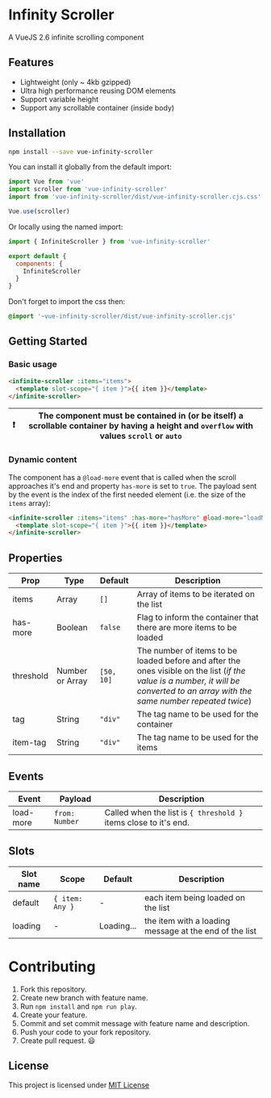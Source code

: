# Infinity Scroller

A VueJS 2.6 infinite scrolling component

## Features

* Lightweight (only ~ 4kb gzipped)
* Ultra high performance reusing DOM elements
* Support variable height
* Support any scrollable container (inside body)

## Installation

```sh
npm install --save vue-infinity-scroller
```

You can install it globally from the default import:
```javascript
import Vue from 'vue'
import scroller from 'vue-infinity-scroller'
import from 'vue-infinity-scroller/dist/vue-infinity-scroller.cjs.css'

Vue.use(scroller)
```

Or locally using the named import:
```javascript
import { InfiniteScroller } from 'vue-infinity-scroller'

export default {
  components: {
    InfiniteScroller
  }
}
```

Don't forget to import the css then:
```css
@import '~vue-infinity-scroller/dist/vue-infinity-scroller.cjs'
```

## Getting Started

### Basic usage

```html
<infinite-scroller :items="items">
  <template slot-scope="{ item }">{{ item }}</template>
</infinite-scroller>
```

| ❗️ |  The component must be contained in (or be itself) a scrollable container by having a height and `overflow` with values `scroll` or `auto`|
|----|-------------------------------------------------------------------------------------------------------------------------------------------|

### Dynamic content

The component has a `@load-more` event that is called when the scroll approaches it's end and property `has-more` is set to `true`. The payload sent by the event is the index of the first needed element (i.e. the size of the `items` array):

```html
<infinite-scroller :items="items" :has-more="hasMore" @load-more="loadMore">
  <template slot-scope="{ item }">{{ item }}</template>
</infinite-scroller>
```

## Properties

| Prop      | Type            | Default    | Description                                                         |
| --------  | --------------- | ---------- | ------------------------------------------------------------------- |
| items     | Array           | `[]`       | Array of items to be iterated on the list                           |
| has-more  | Boolean         | `false`    | Flag to inform the container that there are more items to be loaded |
| threshold | Number or Array | `[50, 10]` | The number of items to be loaded before and after the ones visible on the list (*if the value is a number, it will be converted to an array with the same number repeated twice*) |
| tag       | String          | `"div"`    | The tag name to be used for the container                           |
| item-tag  | String          | `"div"`    | The tag name to be used for the items                               |

## Events

| Event     | Payload        | Description                                                      |
| --------- | -------------- | ---------------------------------------------------------------- |
| load-more | `from: Number` | Called when the list is `{ threshold }` items close to it's end. |

## Slots

| Slot name | Scope           | Default    | Description                                            |
| --------- | --------------- | ---------- | ------------------------------------------------------ |
| default   | `{ item: Any }` | -          | each item being loaded on the list                     |
| loading   | -               | Loading... | the item with a loading message at the end of the list |

# Contributing

1. Fork this repository.
2. Create new branch with feature name.
3. Run `npm install` and `npm run play`.
4. Create your feature.
5. Commit and set commit message with feature name and description.
6. Push your code to your fork repository.
7. Create pull request. 😃

## License

This project is licensed under [MIT License](http://en.wikipedia.org/wiki/MIT_License)
